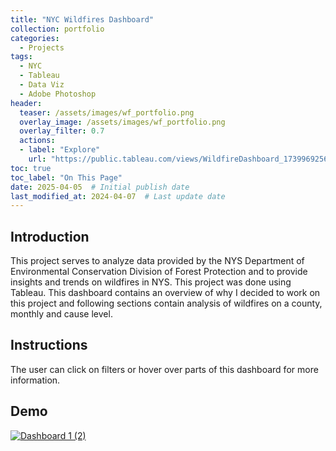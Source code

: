```yaml
---
title: "NYC Wildfires Dashboard"
collection: portfolio
categories:
  - Projects
tags:
  - NYC
  - Tableau
  - Data Viz
  - Adobe Photoshop
header:
  teaser: /assets/images/wf_portfolio.png
  overlay_image: /assets/images/wf_portfolio.png
  overlay_filter: 0.7
  actions:
  - label: "Explore"
    url: "https://public.tableau.com/views/WildfireDashboard_17399692565930/Dashboard12?:language=en-US&:sid=&:redirect=auth&:display_count=n&:origin=viz_share_link"
toc: true
toc_label: "On This Page"
date: 2025-04-05  # Initial publish date
last_modified_at: 2024-04-07  # Last update date
---
```

## Introduction
This project serves to analyze data provided by the NYS Department of Environmental Conservation Division of Forest Protection and to provide insights and trends on wildfires in NYS. This project was done using Tableau. This dashboard contains an overview of why I decided to work on this project and following sections contain analysis of wildfires on a county, monthly and cause level.

## Instructions
The user can click on filters or hover over parts of this dashboard for more information.

## Demo
<div class='tableauPlaceholder' id='viz1743880895328' style='position: relative'>
  <noscript>
    <a href='#'>
      <img alt='Dashboard 1 (2) ' src='https://public.tableau.com/static/images/Wi/WildfireDashboard_17399692565930/Dashboard12/1_rss.png' style='border: none' />
    </a>
  </noscript>
  <object class='tableauViz' style='display:none;'>
    <param name='host_url' value='https%3A%2F%2Fpublic.tableau.com%2F' />
    <param name='embed_code_version' value='3' />
    <param name='site_root' value='' />
    <param name='name' value='WildfireDashboard_17399692565930/Dashboard12' />
    <param name='tabs' value='no' />
    <param name='toolbar' value='yes' />
    <param name='static_image' value='https://public.tableau.com/static/images/Wi/WildfireDashboard_17399692565930/Dashboard12/1.png' />
    <param name='animate_transition' value='yes' />
    <param name='display_static_image' value='yes' />
    <param name='display_spinner' value='yes' />
    <param name='display_overlay' value='yes' />
    <param name='display_count' value='yes' />
    <param name='language' value='en-US' />
  </object>
</div>

<script type='text/javascript'>
  var divElement = document.getElementById('viz1743880895328');
  var vizElement = divElement.getElementsByTagName('object')[0];
  if (divElement.offsetWidth > 800) {
    vizElement.style.width = '1150px';
    vizElement.style.height = '3027px';
  } else if (divElement.offsetWidth > 500) {
    vizElement.style.width = '1150px';
    vizElement.style.height = '3027px';
  } else {
    vizElement.style.width = '100%';
    vizElement.style.height = '4477px';
  }
  var scriptElement = document.createElement('script');
  scriptElement.src = 'https://public.tableau.com/javascripts/api/viz_v1.js';
  vizElement.parentNode.insertBefore(scriptElement, vizElement);
</script>
